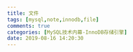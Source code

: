 ```yaml
---
title: 文件
tags: [mysql,note,innodb,file]
comments: true
categories: [MySQL技术内幕-InnoDB存储引擎]
date: 2019-08-16 14:20:30
---
```

